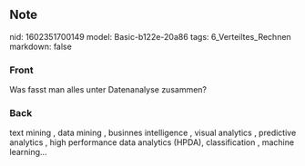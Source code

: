 ## Note
nid: 1602351700149
model: Basic-b122e-20a86
tags: 6_Verteiltes_Rechnen
markdown: false

### Front
Was fasst man alles unter Datenanalyse zusammen?

### Back
text mining , data mining , businnes
intelligence , visual analytics , predictive analytics , high performance
data analytics (HPDA), classification , machine learning...
